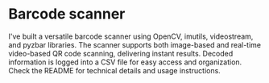 # Barcode scanner
I've built a versatile barcode scanner using OpenCV, imutils, videostream, and pyzbar libraries. The scanner supports both image-based and real-time video-based QR code scanning, delivering instant results. Decoded information is logged into a CSV file for easy access and organization. Check the README for technical details and usage instructions.
